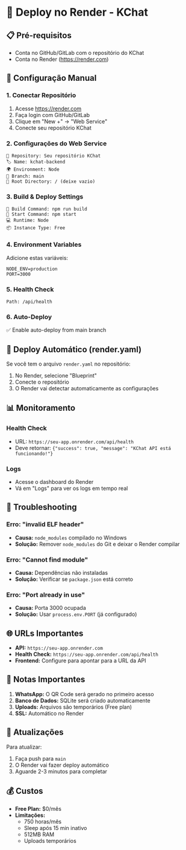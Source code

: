 # 🚀 Deploy no Render - KChat

## 📋 Pré-requisitos

- Conta no GitHub/GitLab com o repositório do KChat
- Conta no Render (https://render.com)

## 🔧 Configuração Manual

### 1. Conectar Repositório

1. Acesse https://render.com
2. Faça login com GitHub/GitLab
3. Clique em "New +" → "Web Service"
4. Conecte seu repositório KChat

### 2. Configurações do Web Service

```
📁 Repository: Seu repositório KChat
🏷️ Name: kchat-backend
🌍 Environment: Node
🔄 Branch: main
📂 Root Directory: / (deixe vazio)
```

### 3. Build & Deploy Settings

```
🔨 Build Command: npm run build
🚀 Start Command: npm start
💻 Runtime: Node
📦 Instance Type: Free
```

### 4. Environment Variables

Adicione estas variáveis:

```
NODE_ENV=production
PORT=3000
```

### 5. Health Check

```
Path: /api/health
```

### 6. Auto-Deploy

✅ Enable auto-deploy from main branch

## 🔄 Deploy Automático (render.yaml)

Se você tem o arquivo `render.yaml` no repositório:

1. No Render, selecione "Blueprint"
2. Conecte o repositório
3. O Render vai detectar automaticamente as configurações

## 📊 Monitoramento

### Health Check
- URL: `https://seu-app.onrender.com/api/health`
- Deve retornar: `{"success": true, "message": "KChat API está funcionando!"}`

### Logs
- Acesse o dashboard do Render
- Vá em "Logs" para ver os logs em tempo real

## 🔧 Troubleshooting

### Erro: "invalid ELF header"
- **Causa:** `node_modules` compilado no Windows
- **Solução:** Remover `node_modules` do Git e deixar o Render compilar

### Erro: "Cannot find module"
- **Causa:** Dependências não instaladas
- **Solução:** Verificar se `package.json` está correto

### Erro: "Port already in use"
- **Causa:** Porta 3000 ocupada
- **Solução:** Usar `process.env.PORT` (já configurado)

## 🌐 URLs Importantes

- **API:** `https://seu-app.onrender.com`
- **Health Check:** `https://seu-app.onrender.com/api/health`
- **Frontend:** Configure para apontar para a URL da API

## 📝 Notas Importantes

1. **WhatsApp:** O QR Code será gerado no primeiro acesso
2. **Banco de Dados:** SQLite será criado automaticamente
3. **Uploads:** Arquivos são temporários (Free plan)
4. **SSL:** Automático no Render

## 🔄 Atualizações

Para atualizar:
1. Faça push para `main`
2. O Render vai fazer deploy automático
3. Aguarde 2-3 minutos para completar

## 💰 Custos

- **Free Plan:** $0/mês
- **Limitações:** 
  - 750 horas/mês
  - Sleep após 15 min inativo
  - 512MB RAM
  - Uploads temporários 